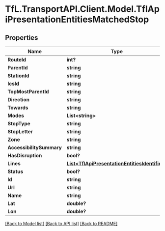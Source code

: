 # TfL.TransportAPI.Client.Model.TflApiPresentationEntitiesMatchedStop
## Properties

Name | Type | Description | Notes
------------ | ------------- | ------------- | -------------
**RouteId** | **int?** |  | [optional] 
**ParentId** | **string** |  | [optional] 
**StationId** | **string** |  | [optional] 
**IcsId** | **string** |  | [optional] 
**TopMostParentId** | **string** |  | [optional] 
**Direction** | **string** |  | [optional] 
**Towards** | **string** |  | [optional] 
**Modes** | **List&lt;string&gt;** |  | [optional] 
**StopType** | **string** |  | [optional] 
**StopLetter** | **string** |  | [optional] 
**Zone** | **string** |  | [optional] 
**AccessibilitySummary** | **string** |  | [optional] 
**HasDisruption** | **bool?** |  | [optional] 
**Lines** | [**List&lt;TflApiPresentationEntitiesIdentifier&gt;**](TflApiPresentationEntitiesIdentifier.md) |  | [optional] 
**Status** | **bool?** |  | [optional] 
**Id** | **string** |  | [optional] 
**Url** | **string** |  | [optional] 
**Name** | **string** |  | [optional] 
**Lat** | **double?** |  | [optional] 
**Lon** | **double?** |  | [optional] 

[[Back to Model list]](../../TfL.TransportAPI.Client/docs/README.md#documentation-for-models) [[Back to API list]](../../TfL.TransportAPI.Client/docs/README.md#documentation-for-api-endpoints) [[Back to README]](../../TfL.TransportAPI.Client/docs/README.md)


